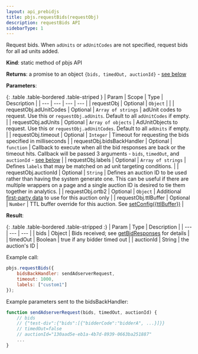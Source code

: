```yaml
---
layout: api_prebidjs
title: pbjs.requestBids(requestObj)
description: requestBids API
sidebarType: 1
---
```



Request bids. When `adUnits` or `adUnitCodes` are not specified, request bids for all ad units added.

**Kind**: static method of pbjs API

**Returns**: a promise to an object `{bids, timedOut, auctionId}` - [see below](#result)

**Parameters**:

{: .table .table-bordered .table-striped }
| Param | Scope | Type | Description |
| --- | --- | --- | --- |
| requestObj | Optional | `Object` |  |
| requestObj.adUnitCodes | Optional | `Array of strings` | adUnit codes to request. Use this or `requestObj.adUnits`. Default to all `adUnitCodes` if empty. |
| requestObj.adUnits | Optional | `Array of objects` | AdUnitObjects to request. Use this or `requestObj.adUnitCodes`. Default to all `adUnits` if empty. |
| requestObj.timeout | Optional | `Integer` | Timeout for requesting the bids specified in milliseconds |
| requestObj.bidsBackHandler | Optional | `function` | Callback to execute when all the bid responses are back or the timeout hits. Callback will be passed 3 arguments - `bids`, `timedOut`, and `auctionId` - [see below](#result) |
| requestObj.labels | Optional | `Array of strings` | Defines `labels` that may be matched on ad unit targeting conditions. |
| requestObj.auctionId | Optional | `String` | Defines an auction ID to be used rather than having the system generate one. This can be useful if there are multiple wrappers on a page and a single auction ID is desired to tie them together in analytics. |
| requestObj.ortb2 | Optional | `Object` | Additional [first-party data](/features/firstPartyData.html) to use for this auction only |
| requestObj.ttlBuffer | Optional | `Number` |  TTL buffer override for this auction. See [setConfig({ttlBuffer})](/dev-docs/publisher-api-reference/setConfig.html#setConfig-ttlBuffer) |

<a id="result"></a>

**Result**:

{: .table .table-bordered .table-stripped :}
| Param     | Type    | Description                                                                    |
| ---       | ---     | ---                                                                            |
| bids      | Object  | Bids received; see [getBidResponses](getBidResponses.html) for details | 
| timedOut  | Boolean | true if any bidder timed out                                                   |
| auctionId | String  | the auction's ID                                                               |

Example call:

```javascript
pbjs.requestBids({
    bidsBackHandler: sendAdserverRequest,
    timeout: 1000,
    labels: ["custom1"]
});
```

Example parameters sent to the bidsBackHandler:

```javascript
function sendAdserverRequest(bids, timedOut, auctionId) {
    // bids
    // {"test-div":{"bids":[{"bidderCode":"bidderA", ...}]}}
    // timedOut=false
    // auctionId="130aad5e-eb1a-4b7d-8939-0663ba251887"
    ...
}
```
